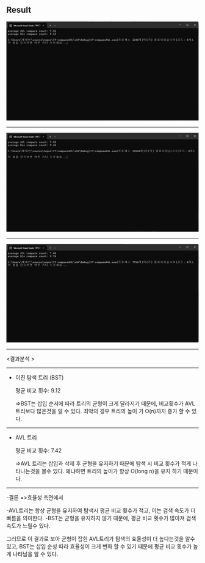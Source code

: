 Result
---
![](https://github.com/JHONEY-076/5702216-Chae-Jae-Heon/blob/master/17-compareAVL/17-compareAVL/%ED%99%94%EB%A9%B4%20%EC%BA%A1%EC%B2%98%202024-12-12%20143655.jpg)

---
![](
https://github.com/JHONEY-076/5702216-Chae-Jae-Heon/blob/master/17-compareAVL/17-compareAVL/%ED%99%94%EB%A9%B4%20%EC%BA%A1%EC%B2%98%202024-12-12%20143717.jpg)

---
![](
https://github.com/JHONEY-076/5702216-Chae-Jae-Heon/blob/master/17-compareAVL/17-compareAVL/%ED%99%94%EB%A9%B4%20%EC%BA%A1%EC%B2%98%202024-12-12%20143736.jpg)


---


<결과분석 >

---
- 이진 탐색 트리 (BST)

    평균 비교 횟수: 9.12

  =>BST는 삽입 순서에 따라 트리의 균형이 크게 달라지기 때문에, 비교횟수가 AVL 트리보다 많은것을 알 수 있다. 최악의 경우 트리의 높이 
     가 O(n)까지 증가 할 수 있다.

---

- AVL 트리

    평균 비교 횟수: 7.42
    
   =>AVL 트리는 삽입과 삭제 후 균형을 유지하기 때문에 탐색 시 비교 횟수가 적게 나타나는것을 볼수 있다. 왜냐하면 트리의 높이가 항상
    O(long n)을 유지 하기 때문이다.


---

-결론 =>효율성 측면에서 

-AVL트리는 항상 균형을 유지하여 탐색시 평균 비교 횟수가 적고, 이는 검색 속도가 더 빠름을 의미한다.
-BST는 균형을 유지하지 않기 때문에, 평균 비교 횟수가 많아져 검색 속도가 느릴수 있다.

그러므로 이 결과로 보아 균형이 잡힌 AVL트리가 탐색의 효율성이 더 높다는것을 알수 있고, BST는 삽입 순성 따라 효율성이 크게 변화 할 수 있기 
때문에 평균 비교 횟수가 높게 나타남을 알 수 있다.
